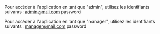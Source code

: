 Pour accéder à l'application en tant que "admin", utilisez les identifiants suivants : 
admin@mail.com
password

Pour accéder à l'application en tant que "manager", utilisez les identifiants suivants : 
manager@mail.com
password

